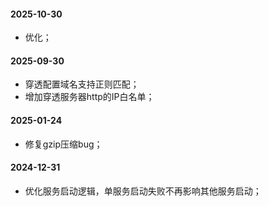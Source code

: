 #### 2025-10-30
* 优化；

#### 2025-09-30
* 穿透配置域名支持正则匹配；
* 增加穿透服务器http的IP白名单；

#### 2025-01-24
* 修复gzip压缩bug；

#### 2024-12-31
* 优化服务启动逻辑，单服务启动失败不再影响其他服务启动；
